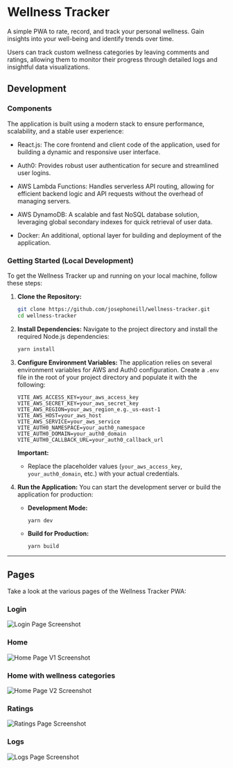 # Wellness Tracker
A simple PWA to rate, record, and track your personal wellness. Gain insights into your well-being and identify trends over time.
  
Users can track custom wellness categories by leaving comments and ratings, allowing them to monitor their progress through detailed logs and insightful data visualizations.  
  

## Development
### Components

The application is built using a modern stack to ensure performance, scalability, and a stable user experience:

+ React.js: The core frontend and client code of the application, used for building a dynamic and responsive user interface.

+ Auth0: Provides robust user authentication for secure and streamlined user logins.

+ AWS Lambda Functions: Handles serverless API routing, allowing for efficient backend logic and API requests without the overhead of managing servers.

+ AWS DynamoDB: A scalable and fast NoSQL database solution, leveraging global secondary indexes for quick retrieval of user data.

+ Docker: An additional, optional layer for building and deployment of the application.

### Getting Started (Local Development)
To get the Wellness Tracker up and running on your local machine, follow these steps:

1.  **Clone the Repository:**
    ```bash
    git clone https://github.com/josephoneill/wellness-tracker.git
    cd wellness-tracker
    ```

2.  **Install Dependencies:**
    Navigate to the project directory and install the required Node.js dependencies:
    ```bash
    yarn install
    ```

3.  **Configure Environment Variables:**
    The application relies on several environment variables for AWS and Auth0 configuration. Create a `.env` file in the root of your project directory and populate it with the following:

    ```env
    VITE_AWS_ACCESS_KEY=your_aws_access_key
    VITE_AWS_SECRET_KEY=your_aws_secret_key
    VITE_AWS_REGION=your_aws_region_e.g._us-east-1
    VITE_AWS_HOST=your_aws_host
    VITE_AWS_SERVICE=your_aws_service
    VITE_AUTH0_NAMESPACE=your_auth0_namespace
    VITE_AUTH0_DOMAIN=your_auth0_domain
    VITE_AUTH0_CALLBACK_URL=your_auth0_callback_url
    ```
    **Important:**
    * Replace the placeholder values (`your_aws_access_key`, `your_auth0_domain`, etc.) with your actual credentials.

4.  **Run the Application:**
    You can start the development server or build the application for production:

    * **Development Mode:**
        ```bash
        yarn dev
        ```

    * **Build for Production:**
        ```bash
        yarn build
        ```

---


## Pages

Take a look at the various pages of the Wellness Tracker PWA:

### Login
![Login Page Screenshot](docs/assets/login.png)

### Home
![Home Page V1 Screenshot](docs/assets/home_initial.png)

### Home with wellness categories
![Home Page V2 Screenshot](docs/assets/home_data.png)

### Ratings
![Ratings Page Screenshot](docs/assets/ratings.png)

### Logs
![Logs Page Screenshot](docs/assets/logs.png)
